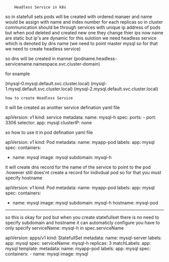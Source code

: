 		Headless Service in k8s

so in statefull sets pods will be created with ordered manaer and name would be assign
with name and index number for each replicas so in cluster communication should be through
services with unique ip address of pods but when pod deleted and created new one they
change thier ips now name are static but ip's are dynamic for this sulotion we need
headless service which is denoted by dns name (we need to point master mysql so for that
we need to create headless service)


so dns will be created in manner 
	(podname.headless-servicename.namespace.svc.cluster-domain)

for example

(mysql-0.mysql.default.svc.cluster.local)
(mysql-1.mysql.default.svc.cluster.local)
(mysql-2.mysql.default.svc.cluster.local)


	how to create Headless Service

it will be created as another service defination yaml file

apiVersion: v1
kind: service
metadata:
  name: mysql-h
spec:
  ports:
    - port: 3306
  selector:
    app: mysql
  clusterIP: none


so how to use it in pod defination yaml file

apiVersion: v1
kind: Pod
metadata:
  name: myapp-pod
  labels:
    app: mysql
spec:
  containers:
  - name: mysql
    image: mysql
  subdomain: mysql-h


it will create dns record for the name of the service to point to the pod .however
still does'nt create a record for indivdual pod so for that you must specify hostname

apiVersion: v1
kind: Pod
metadata:
  name: myapp-pod
  labels:
    app: mysql
spec:
  containers:
  - name: mysql
    image: mysql
  subdomain: mysql-h
  hostname: mysql-pod


--------------------------------------------------------------------------------

so this is okay for pod but when you create statefullset there is no need to specify
subdomain and hostname it can automaticly configure you have to only specify
serviceName: mysql-h in spec.serviceName

apiVersion: apps/v1
kind: StatefullSet
metadata:
  name: mysql-server
  labels:
    app: mysql
spec:
  serviceName: mysql-h
  replicas: 3
  matchLabels:
    app: mysql
  template:
    metadata:
      name: myapp-pod
      labels:
        app: mysql
    spec:
      containers:
      - name: mysql
        image: mysql
